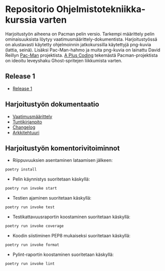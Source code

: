# Repositorio Ohjelmistotekniikka-kurssia varten
Harjoitustyön aiheena on Pacman pelin versio. Tarkempi määrittely pelin ominaisuuksista löytyy vaatimusmäärittely-dokumentista. Harjoitustyössä on alustavasti käytetty ohjelmoinnin jatkokurssilla käytettyjä png-kuvia (lattia, seinä). Lisäksi Pac-Man-hahmo ja muita png-kuvia on lainattu David Reillyn [Pac-Man](https://github.com/greyblue9/pacman-python) projektista. [A Plus Coding](https://github.com/a-plus-coding/pacman-with-python) tekemästä Pacman-projektista on ideoitu leveyshaku Ghost-spritejen liikkumista varten.

## Release 1
- [Release 1](https://github.com/henriimmonen/ot-harjoitustyo/releases/tag/Viikko5)

## Harjoitustyön dokumentaatio
- [Vaatimusmäärittely](https://github.com/henriimmonen/ot-harjoitustyo/blob/master/dokumentaatio/vaatimusmaarittely.md)
- [Tuntikirjanpito](https://github.com/henriimmonen/ot-harjoitustyo/blob/master/dokumentaatio/tuntikirjanpito.md)
- [Changelog](https://github.com/henriimmonen/ot-harjoitustyo/blob/master/dokumentaatio/changelog.md)
- [Arkkitehtuuri](https://github.com/henriimmonen/ot-harjoitustyo/blob/master/dokumentaatio/arkkitehtuuri.md)

## Harjoitustyön komentorivitoiminnot
- Riippuvuuksien asentaminen lataamisen jälkeen:
```bash
poetry install
```

- Pelin käynnistys suoritetaan käskyllä:
```bash
poetry run invoke start
```

- Testien ajaminen suoritetaan käskyllä:
```bash
poetry run invoke test
```

- Testikattavuusraportin koostaminen suoritetaan käskyllä:
```bash
poetry run invoke coverage
```

- Koodin siistiminen PEP8 mukaiseksi suoritetaan käskyllä:
```bash
poetry run invoke format
```

- Pylint-raportin koostaminen suoritetaan käskyllä:
```bash
poetry run invoke lint
```
